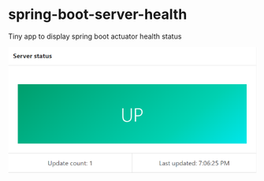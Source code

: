 # spring-boot-server-health
Tiny app to display spring boot actuator health status

![Screenshot](/pics/server_health.png)
